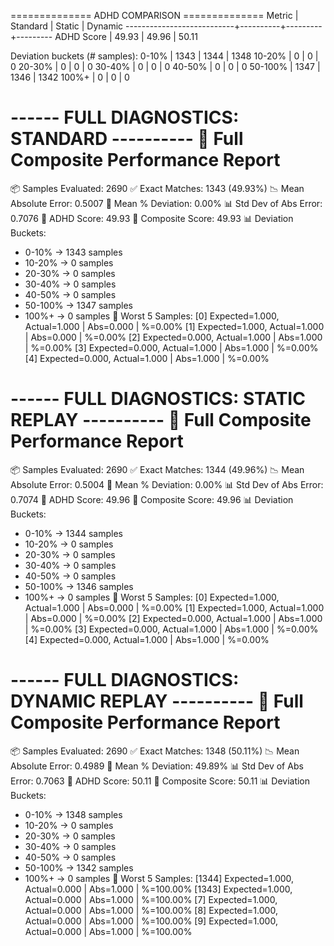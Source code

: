 ============== ADHD COMPARISON ==============
Metric | Standard | Static | Dynamic
---------------------------+----------+---------+---------
ADHD Score | 49.93 | 49.96 | 50.11

Deviation buckets (# samples):
0-10% | 1343 | 1344 | 1348
10-20% | 0 | 0 | 0
20-30% | 0 | 0 | 0
30-40% | 0 | 0 | 0
40-50% | 0 | 0 | 0
50-100% | 1347 | 1346 | 1342
100%+ | 0 | 0 | 0

------ FULL DIAGNOSTICS: STANDARD ----------
🧠 Full Composite Performance Report
===================================
📦 Samples Evaluated: 2690
✅ Exact Matches: 1343 (49.93%)
📉 Mean Absolute Error: 0.5007
📐 Mean % Deviation: 0.00%
📊 Std Dev of Abs Error: 0.7076
🧮 ADHD Score: 49.93
🧮 Composite Score: 49.93
📊 Deviation Buckets:

- 0-10% → 1343 samples
- 10-20% → 0 samples
- 20-30% → 0 samples
- 30-40% → 0 samples
- 40-50% → 0 samples
- 50-100% → 1347 samples
- 100%+ → 0 samples
  🚨 Worst 5 Samples:
  [0] Expected=1.000, Actual=1.000 | Abs=0.000 | %=0.00%
  [1] Expected=1.000, Actual=1.000 | Abs=0.000 | %=0.00%
  [2] Expected=0.000, Actual=1.000 | Abs=1.000 | %=0.00%
  [3] Expected=0.000, Actual=1.000 | Abs=1.000 | %=0.00%
  [4] Expected=0.000, Actual=1.000 | Abs=1.000 | %=0.00%

------ FULL DIAGNOSTICS: STATIC REPLAY ----------
🧠 Full Composite Performance Report
===================================
📦 Samples Evaluated: 2690
✅ Exact Matches: 1344 (49.96%)
📉 Mean Absolute Error: 0.5004
📐 Mean % Deviation: 0.00%
📊 Std Dev of Abs Error: 0.7074
🧮 ADHD Score: 49.96
🧮 Composite Score: 49.96
📊 Deviation Buckets:

- 0-10% → 1344 samples
- 10-20% → 0 samples
- 20-30% → 0 samples
- 30-40% → 0 samples
- 40-50% → 0 samples
- 50-100% → 1346 samples
- 100%+ → 0 samples
  🚨 Worst 5 Samples:
  [0] Expected=1.000, Actual=1.000 | Abs=0.000 | %=0.00%
  [1] Expected=1.000, Actual=1.000 | Abs=0.000 | %=0.00%
  [2] Expected=0.000, Actual=1.000 | Abs=1.000 | %=0.00%
  [3] Expected=0.000, Actual=1.000 | Abs=1.000 | %=0.00%
  [4] Expected=0.000, Actual=1.000 | Abs=1.000 | %=0.00%

------ FULL DIAGNOSTICS: DYNAMIC REPLAY ----------
🧠 Full Composite Performance Report
===================================
📦 Samples Evaluated: 2690
✅ Exact Matches: 1348 (50.11%)
📉 Mean Absolute Error: 0.4989
📐 Mean % Deviation: 49.89%
📊 Std Dev of Abs Error: 0.7063
🧮 ADHD Score: 50.11
🧮 Composite Score: 50.11
📊 Deviation Buckets:

- 0-10% → 1348 samples
- 10-20% → 0 samples
- 20-30% → 0 samples
- 30-40% → 0 samples
- 40-50% → 0 samples
- 50-100% → 1342 samples
- 100%+ → 0 samples
  🚨 Worst 5 Samples:
  [1344] Expected=1.000, Actual=0.000 | Abs=1.000 | %=100.00%
  [1343] Expected=1.000, Actual=0.000 | Abs=1.000 | %=100.00%
  [7] Expected=1.000, Actual=0.000 | Abs=1.000 | %=100.00%
  [8] Expected=1.000, Actual=0.000 | Abs=1.000 | %=100.00%
  [9] Expected=1.000, Actual=0.000 | Abs=1.000 | %=100.00%

